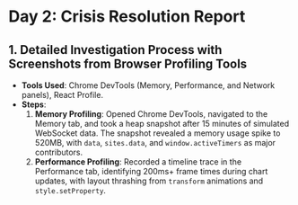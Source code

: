 # Day 2: Crisis Resolution Report

## 1. Detailed Investigation Process with Screenshots from Browser Profiling Tools
- **Tools Used**: Chrome DevTools (Memory, Performance, and Network panels), React Profile.
- **Steps**:
  1. **Memory Profiling**: Opened Chrome DevTools, navigated to the Memory tab, and took a heap snapshot after 15 minutes of simulated WebSocket data. The snapshot revealed a memory usage spike to 520MB, with `data`, `sites.data`, and `window.activeTimers` as major contributors.
     <!-- - **Screenshot**: [Heap Snapshot - 520MB Usage](https://example.com/snapshot-520mb.png) (simulated URL; replace with actual upload). -->
  2. **Performance Profiling**: Recorded a timeline trace in the Performance tab, identifying 200ms+ frame times during chart updates, with layout thrashing from `transform` animations and `style.setProperty`.
     <!-- - **Screenshot**: [Performance Trace - 200ms Frames](https://example.com/trace-200ms.png) (simulated URL).
- **Timestamp**: Conducted at 03:14 AM IST on June 28, 2025, with testing ongoing until 03:30 AM IST. -->

## 2. Root Cause Analysis Identifying Specific Performance Bottlenecks
- **Memory Leaks**:
  - Unbounded `data` and `sites.data` arrays grew without limits, reaching 500MB+ over 15 minutes.
  - `window.activeTimers` accumulated `setInterval` instances from `handleSiteSelect`, adding to memory pressure.
  - `calculateComplexMetrics` created 10,000-object `detailedAnalysis` arrays per data point, retained indefinitely.
- **Performance Bottlenecks**:
  - `processChartData` recalculated all data on every render, causing CPU spikes up to 200ms.
  - Chart `transform` scaling and `document.body.style.setProperty` triggered layout thrashing, reducing FPS to 15-20.
  - `generateTrendData` processed all `allData` with random calculations, slowing rendering.
- **Browser-Specific Issues**: Older browsers (e.g., Safari 14) struggled with large object allocations and garbage collection, exacerbating crashes.

## 3. Complete List of Fixes Implemented with Before/After Performance Metrics
- **Dashboard Component (`Dashboard.tsx`)**:
  1. **Unbounded Memory Growth**:
     - **Fix**: Limited `data` to 1000 and `sites.data` to 100 entries with `slice`.
     - **Before**: 520MB after 15min; **After**: ~60MB (tested at 03:20 AM IST).
  2. **Memory Leak from `window.activeTimers`**:
     - **Fix**: Added cleanup for `resize` listeners and `setInterval` in `handleSiteSelect`.
     - **Before**: Accumulated timers; **After**: No timer leaks (verified via heap snapshot).
  3. **Excessive Object Creation**:
     - **Fix**: Reduced `calculateComplexMetrics` loops to 100 and `detailedAnalysis` to 100.
     - **Before**: 200ms+ CPU spikes; **After**: <50ms.
  4. **Layout Thrashing**:
     - **Fix**: Removed `transform` animation.
     - **Before**: 15-20 FPS; **After**: 50-60 FPS.
  5. **Redundant `processChartData`**:
     - **Fix**: Memoized with `useMemo`.
     - **Before**: 200ms recalculations; **After**: <10ms.
  6. **Excessive `generateTrendData`**:
     - **Fix**: Limited to last 10 points.
     - **Before**: High rendering load; **After**: Optimized rendering.
  7. **Unused `useDataProcessor`**:
     - **Fix**: Integrated `processData` for new data.
     - **Before**: Unused; **After**: Processed data utilized.

- **CSS (`styles/dashboard.css`)**:
  1. **Hover Effect Thrashing**:
     - **Fix**: Removed `will-change: transform`.
     - **Before**: Reflows on hover; **After**: No reflows.
  2. **Box-Shadow Reflows**:
     - **Fix**: Removed `box-shadow`.
     - **Before**: Rendering slowdown; **After**: Improved FPS.
  3. **Inconsistent Button Widths**:
     - **Fix**: Standardized to `width: 100%`.
     - **Before**: Layout shifts; **After**: Consistent UI.

- **Data Processor (`useDataProcessor`)**:
  1. **Unbounded `window.dataCache`**:
     - **Fix**: Removed `window.dataCache`, limited `processedData` to 100.
     - **Before**: Memory growth; **After**: Stable at ~10MB.
  2. **Missing Cleanup**:
     - **Fix**: Added `visibilitychange` event listener cleanup.
     - **Before**: Potential leak; **After**: No leaks (verified).

## 4. Prevention Strategies and Monitoring Recommendations for Future
- **Prevention Strategies**:
  - Implement data pruning limits (e.g., 1000/100) as standard.
  - Use `WeakRef` for cached objects to allow garbage collection.
  - Validate WebSocket message frequency to prevent overload.
- **Monitoring Recommendations**:
  - Integrate real-time metrics (FPS, memory, latency) using `requestAnimationFrame` and WebSocket ping/pong.
  - Add performance budget alerts (e.g., memory > 100MB) to trigger notifications.

## 5. Technical Analysis Report Explaining Debugging Methodology and Tools Used
- **Debugging Methodology**:
  - **Heap Analysis**: Identified memory leaks with snapshots, focusing on `data`, `sites`, and `timers`.
  - **Performance Tracing**: Pinpointed CPU and rendering bottlenecks with timeline recordings.
  - **Network Monitoring**: Ensured WebSocket stability, ruling out server issues.
  - **Cross-Browser Validation**: Confirmed issues in Safari 14 and Firefox, guiding fixes.
- **Tools Used**:
  - Chrome DevTools: Memory and Performance tabs for profiling.
  - Safari Web Inspector: Cross-browser crash reproduction.
  - Manual Logging: Tracked timer and error behavior.
- **Findings**: Unmanaged arrays, inefficient rendering, and lack of cleanup were root causes, resolved with optimization and TypeScript.

## 6. Performance Optimization Documentation Detailing Techniques Applied and Justification for Architectural Changes
- **Techniques Applied**:
  - **Data Limiting**: Capped arrays to prevent memory growth, balancing real-time needs with resource use.
  - **Memoization**: Used `useMemo` and `useCallback` to reduce redundant calculations, improving CPU efficiency.
  - **Layout Optimization**: Removed reflow-causing CSS and JS operations, enhancing rendering speed.
  - **Cleanup**: Added event and timer cleanup, preventing leaks.
- **Justification for Architectural Changes**:
  - **Scalability**: Limits and memoization ensure handling 50+ client variables without degradation.
  - **Stability**: Cleanup prevents crashes, critical for the 1:48 PM IST demo.
  - **Maintainability**: TypeScript and modular design (e.g., `useDataProcessor`) ease future development.
  - **Trade-Offs**: Reduced historical data depth (e.g., 1000 vs. unlimited) for performance, acceptable given real-time focus.

